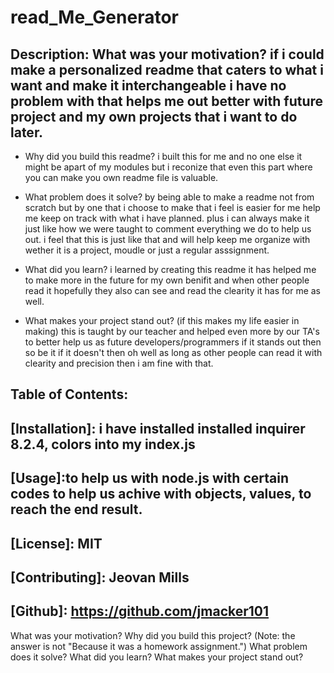 
# read_Me_Generator


## Description: What was your motivation? if i could make a personalized readme that caters to what i want and make it interchangeable i have no problem with that helps me out better with future project and my own projects that i want to do later.

- Why did you build this readme? i built this for me and no one else it might be apart of my modules but i reconize that even this part where you can make you own readme file is valuable. 


- What problem does it solve? by being able to make a readme not from scratch but by one that i choose to make that i feel is easier for me help me keep on track with what i have planned. plus i can always make it just like how we were taught to comment  everything we do to help us out. i feel that this is just like that and will help keep me organize with wether it is a project, moudle or just a regular asssignment. 

- What did you learn? i learned by creating this readme it has helped me to make more in the future for my own benifit  and when other people read it hopefully they also can see and read the clearity it has for me as well.

- What makes your project stand out? (if this makes my life easier in making) this is taught  by our teacher and helped even more by our TA's to better help us as future developers/programmers if it stands out then so be it if it doesn't then oh well as long as other people can read it with clearity  and precision then i am fine with that.

## Table of Contents:

## [Installation]: i have installed installed inquirer 8.2.4, colors into my index.js 

## [Usage]:to help us with node.js with  certain codes to help us achive  with objects, values, to reach the end result.

## [License]: MIT 

## [Contributing]: Jeovan Mills

## [Github]: https://github.com/jmacker101





What was your motivation?
Why did you build this project? (Note: the answer is not "Because it was a homework assignment.")
What problem does it solve?
What did you learn?
What makes your project stand out?